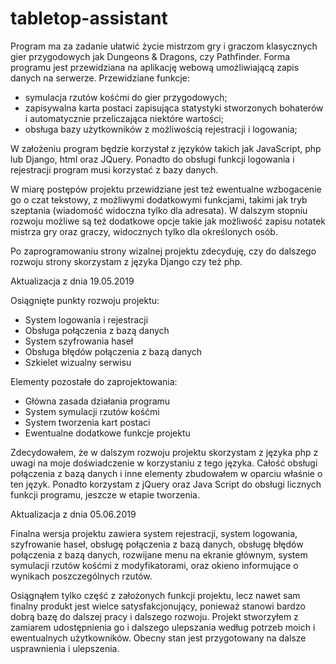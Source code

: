 # tabletop-assistant

Program ma za zadanie ułatwić życie mistrzom gry i graczom klasycznych gier przygodowych jak Dungeons &amp; Dragons, czy Pathfinder.
Forma programu jest przewidziana na aplikację webową umożliwiającą zapis danych na serwerze.
Przewidziane funkcje:
- symulacja rzutów kośćmi do gier przygodowych;
- zapisywalna karta postaci zapisująca statystyki stworzonych bohaterów i automatycznie przeliczająca niektóre wartości;
- obsługa bazy użytkowników z możliwością rejestracji i logowania;

W założeniu program będzie korzystał z języków takich jak JavaScript, php lub Django, html oraz JQuery.
Ponadto do obsługi funkcji logowania i rejestracji program musi korzystać z bazy danych.

W miarę postępów projektu przewidziane jest też ewentualne wzbogacenie go o czat tekstowy, z możliwymi dodatkowymi funkcjami, takimi jak tryb szeptania (wiadomość widoczna tylko dla adresata). 
W dalszym stopniu rozwoju możliwe są też dodatkowe opcje takie jak możliwość zapisu notatek mistrza gry oraz graczy, widocznych tylko dla określonych osób.

Po zaprogramowaniu strony wizalnej projektu zdecyduję, czy do dalszego rozwoju strony skorzystam z języka Django czy też php.



Aktualizacja z dnia 19.05.2019

Osiągnięte punkty rozwoju projektu:
- System logowania i rejestracji
- Obsługa połączenia z bazą danych
- System szyfrowania haseł
- Obsługa błędów połączenia z bazą danych
- Szkielet wizualny serwisu

Elementy pozostałe do zaprojektowania:
- Główna zasada działania programu
- System symulacji rzutów kośćmi
- System tworzenia kart postaci
- Ewentualne dodatkowe funkcje projektu

Zdecydowałem, że w dalszym rozwoju projektu skorzystam z języka php z uwagi na moje doświadczenie w korzystaniu z tego języka. Całość obsługi połączenia z bazą danych i inne elementy zbudowałem w oparciu właśnie o ten język. Ponadto korzystam z jQuery oraz Java Script do obsługi licznych funkcji programu, jeszcze w etapie tworzenia.



Aktualizacja z dnia 05.06.2019

Finalna wersja projektu zawiera system rejestracji, system logowania, szyfrowanie haseł, obsługę połączenia z bazą danych, obsługę błędów połączenia z bazą danych, rozwijane menu na ekranie głównym, system symulacji rzutów kośćmi z modyfikatorami, oraz okieno informujące o wynikach poszczególnych rzutów. 

Osiągnąłem tylko część z założonych funkcji projektu, lecz nawet sam finalny produkt jest wielce satysfakcjonujący, ponieważ stanowi bardzo dobrą bazę do dalszej pracy i dalszego rozwoju. Projekt stworzyłem z zamiarem udostępnienia go i dalszego ulepszania według potrzeb moich i ewentualnych użytkowników. Obecny stan jest przygotowany na dalsze usprawnienia i ulepszenia.
